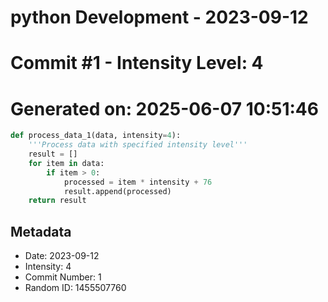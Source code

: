 ﻿# python Development - 2023-09-12
# Commit #1 - Intensity Level: 4
# Generated on: 2025-06-07 10:51:46
```python
def process_data_1(data, intensity=4):
    '''Process data with specified intensity level'''
    result = []
    for item in data:
        if item > 0:
            processed = item * intensity + 76
            result.append(processed)
    return result
```
## Metadata
- Date: 2023-09-12
- Intensity: 4
- Commit Number: 1
- Random ID: 1455507760
